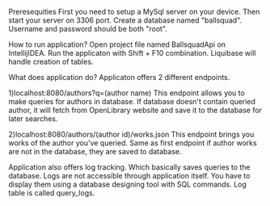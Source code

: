 Preresequities
  First you need to setup a MySql server on your device.
  Then start your server on 3306 port.
  Create a database named "ballsquad". Username and 
  password should be both "root".

How to run application?
  Open project file named BallsquadApi on IntellijIDEA.
  Run the applicaton with Shift + F10 combination.
  Liquibase will handle creation of tables.

What does application do?
  Applicaton offers 2 different endpoints.

  1)localhost:8080/authors?q=(author name)
  This endpoint allows you to make queries for authors in database.
  If database doesn't contain queried author, it will fetch from 
  OpenLibrary website and save it to the database for later searches.

  2)localhost:8080/authors/(author id)/works.json
  This endpoint brings you works of the author you've queried.
  Same as first endpoint if author works are not in  the database, 
  they are saved to database.

  Application also offers log tracking. Which basically
  saves queries to the database. Logs are not accessible through
  application itself. You have to display them using a database
  designing tool with SQL commands. Log table is called query_logs.  
  
